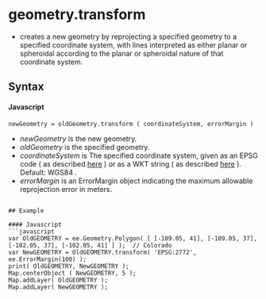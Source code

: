 # geometry.transform
-  creates a new geometry by reprojecting a specified geometry to a specified coordinate system, with lines interpreted as either planar or spheroidal according to the planar or spheroidal nature of that coordinate system.

## Syntax

#### Javascript
```
newGeometry = oldGeometry.transform ( coordinateSystem, errorMargin )
```

- *newGeometry* is the new  geometry.
- *oldGeometry* is the specified geometry.
- *coordinateSystem* is The specified coordinate system, given as an EPSG code ( as described [here](http://spatialreference.org/) ) or as a WKT string ( as described [here](http://en.wikibooks.org/wiki/Geospatial_Data_in_SQL_Server/WKT) ).  Default: WGS84 .
- *errorMargin* is an ErrorMargin object indicating the maximum allowable reprojection error in meters.

  
```

## Example

#### Javascript
```javascript
var OldGEOMETRY = ee.Geometry.Polygon( [ [-109.05, 41], [-109.05, 37], [-102.05, 37], [-102.05, 41] ] );  // Colorado
var NewGEOMETRY = OldGEOMETRY.transform( 'EPSG:2772', ee.ErrorMargin(100) );  
print( OldGEOMETRY, NewGEOMETRY );
Map.centerObject ( NewGEOMETRY, 5 ); 
Map.addLayer( OldGEOMETRY );
Map.addLayer( NewGEOMETRY );
```
